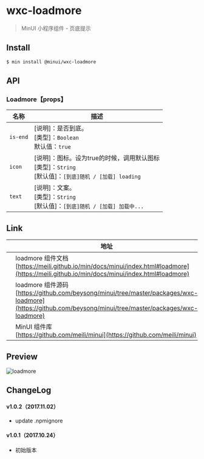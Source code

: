 # wxc-loadmore

> MinUI 小程序组件 - 页底提示

## Install

``` bash
$ min install @minui/wxc-loadmore
```

## API

### Loadmore【props】

| 名称                  | 描述                         |
|----------------------|------------------------------|
|`is-end`                | [说明]：是否到底。<br>[类型]：`Boolean`<br>默认值：`true` <br>
|`icon`               | [说明]：图标。设为true的时候，调用默认图标<br>[类型]：`String`<br>[默认值]：`[到底]随机 / [加载] loading` <br>   |
|`text`               | [说明]：文案。<br>[类型]：`String`<br>[默认值]：`[到底]随机 / [加载] 加载中...` <br>     |

## Link
||地址|
|--|---|
||loadmore 组件文档 <br> [https://meili.github.io/min/docs/minui/index.html#loadmore](https://meili.github.io/min/docs/minui/index.html#loadmore)<br>|
||loadmore 组件源码 <br> [https://github.com/beysong/minui/tree/master/packages/wxc-loadmore](https://github.com/beysong/minui/tree/master/packages/wxc-loadmore)<br>|
||MinUI 组件库 <br> [https://github.com/meili/minui](https://github.com/meili/minui) <br>|

## Preview
![loadmore](https://s10.mogucdn.com/mlcdn/c45406/171107_71417l8a3gj27i2gb97f05j4j1bb7_480x480.jpg_225x999.jpg)

##  ChangeLog

#### v1.0.2（2017.11.02）

- update .npmignore

#### v1.0.1（2017.10.24）

- 初始版本

